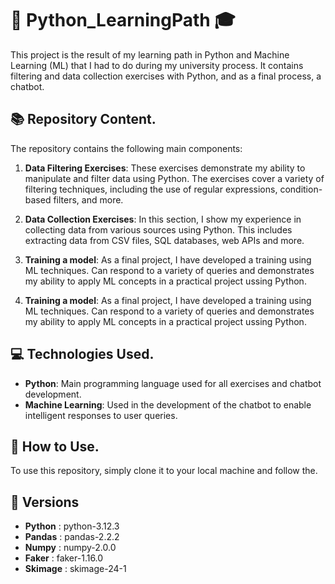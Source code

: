 # 🐍 Python_LearningPath 🎓

This project is the result of my learning path in Python and Machine Learning (ML) that I had to do during my university process. It contains filtering and data collection exercises with Python, and as a final process, a chatbot.

## 📚 Repository Content.

The repository contains the following main components:

1. **Data Filtering Exercises**: These exercises demonstrate my ability to manipulate and filter data using Python. The exercises cover a variety of filtering techniques, including the use of regular expressions, condition-based filters, and more.

2. **Data Collection Exercises**: In this section, I show my experience in collecting data from various sources using Python. This includes extracting data from CSV files, SQL databases, web APIs and more.

3. **Training a model**: As a final project, I have developed a training using ML techniques. Can respond to a variety of queries and demonstrates my ability to apply ML concepts in a practical project ussing Python.
3. **Training a model**: As a final project, I have developed a training using ML techniques. Can respond to a variety of queries and demonstrates my ability to apply ML concepts in a practical project ussing Python.

## 💻 Technologies Used.

- **Python**: Main programming language used for all exercises and chatbot development.
- **Machine Learning**: Used in the development of the chatbot to enable intelligent responses to user queries.

## 🚀 How to Use.

To use this repository, simply clone it to your local machine and follow the.


## 🎯 Versions 

- **Python** : python-3.12.3
- **Pandas** : pandas-2.2.2
- **Numpy** : numpy-2.0.0
- **Faker** : faker-1.16.0
- **Skimage** : skimage-24-1

